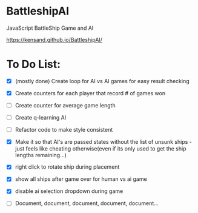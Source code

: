 # BattleshipAI

JavaScript BattleShip Game and AI

https://kensand.github.io/BattleshipAI/

# To Do List:
- [x] (mostly done) Create loop for AI vs AI games for easy result checking  
- [x] Create counters for each player that record # of games won  
- [ ] Create counter for average game length  
- [ ] Create q-learning AI  
- [ ] Refactor code to make style consistent  
- [x] Make it so that AI's are passed states without the list of unsunk ships - just feels like cheating otherwise(even if its only used to get the ship lengths remaining...)  
- [x] right click to rotate ship during placement  
- [x] show all ships after game over for human vs ai game  
- [x] disable ai selection dropdown during game  
- [ ] Document, document, document, document, document...



